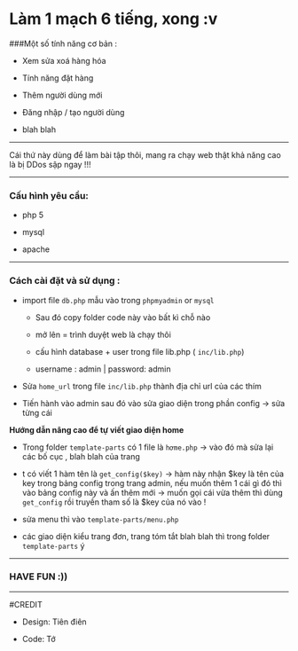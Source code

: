 # Làm 1 mạch 6 tiếng, xong :v

###Một số tính năng cơ bản : 
    
- Xem sửa xoá hàng hóa 

- Tính năng đặt hàng 

- Thêm người dùng mới 

- Đăng nhập / tạo người dùng 

- blah blah 
    
    
---


Cái thứ này dùng để làm bài tập thôi, mang ra chạy web thật khả năng cao là bị DDos  sập ngay !!! 


---

### Cấu hình yêu cầu:

- php 5

- mysql

- apache 



---

### Cách cài đặt và sử dụng :


    
- import file `db.php` mẫu vào trong `phpmyadmin` or `mysql`
    
    - Sau đó copy folder code này vào bất kì chỗ nào
    
    - mở lên = trình duyệt web là chạy thôi
    
    - cấu hình database + user trong file  lib.php (  `inc/lib.php`) 
    
    - username : admin | password: admin

- Sửa `home_url` trong file `inc/lib.php` thành địa chỉ url của các thím 

- Tiến hành vào admin sau đó vào sửa giao diện trong phần config -> sửa từng cái

__Hướng dẫn nâng cao để tự viết giao diện home__

 - Trong folder `template-parts` có 1 file là `hơme.php` -> vào đó mà sửa lại các bố cục , blah blah của trang 

 - t có viết 1 hàm tên là `get_config($key)` -> hàm này nhận $key là tên của key trong bảng config trong trang admin, nếu muốn thêm 1 cái gì đó thì vào bảng config này và ấn thêm mới -> muốn gọi cái vừa thêm thì dùng `get_config` rồi truyền tham số là $key của nó vào ! 

- sửa menu thì vào `template-parts/menu.php` 

- các giao diện kiểu trang đơn, trang tóm tắt blah blah thì trong folder `template-parts` ý  
---

### HAVE FUN :)) 



---



#CREDIT

- Design: Tiên điên


- Code: Tớ
 

